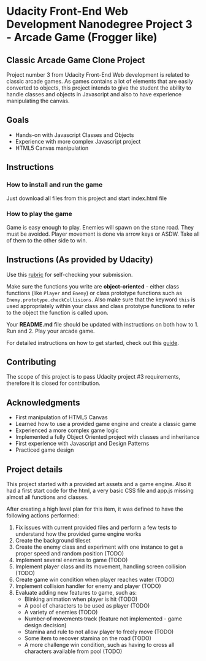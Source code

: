 # Udacity Front-End Web Development Nanodegree Project 3 - Arcade Game (Frogger like)

## Classic Arcade Game Clone Project

Project number 3 from Udacity Front-End Web development is related to classic arcade games. As games contains a lot of elements that are easily converted to objects, this project intends to give the student the ability to handle classes and objects in Javascript and also to have experience manipulating the canvas.

## Goals

- Hands-on with Javascript Classes and Objects
- Experience with more complex Javascript project
- HTML5 Canvas manipulation

## Instructions
### How to install and run the game
Just download all files from this project and start index.html file

### How to play the game
Game is easy enough to play. Enemies will spawn on the stone road. They must be avoided.
Player movement is done via arrow keys or ASDW. Take all of them to the other side to win.

## Instructions (As provided by Udacity)

Use this [rubric](https://review.udacity.com/#!/rubrics/15/view) for self-checking your submission.

Make sure the functions you write are **object-oriented** - either class functions (like `Player` and `Enemy`) or class prototype functions such as `Enemy.prototype.checkCollisions`. Also make sure that the keyword `this` is used appropriately within your class and class prototype functions to refer to the object the function is called upon.

Your **README.md** file should be updated with instructions on both how to 1. Run and 2. Play your arcade game.

For detailed instructions on how to get started, check out this [guide](https://docs.google.com/document/d/1v01aScPjSWCCWQLIpFqvg3-vXLH2e8_SZQKC8jNO0Dc/pub?embedded=true).

## Contributing

The scope of this project is to pass Udacity project #3 requirements, therefore it is closed for contribution.
 
 ## Acknowledgments

- First manipulation of HTML5 Canvas
- Learned how to use a provided game engine and create a classic game
- Experienced a more complex game logic
- Implemented a fully Object Oriented project with classes and inheritance
- First experience with Javascript and Design Patterns
- Practiced game design

## Project details

This project started with a provided art assets and a game engine. Also it had a first start code for the html, a very basic CSS file and app.js missing almost all functions and classes.

After creating a high level plan for this item, it was defined to have the following actions performed:
1. Fix issues with current provided files and perform a few tests to understand how the provided game engine works
1. Create the background tileset
1. Create the enemy class and experiment with one instance to get a proper speed and random position (TODO)
1. Implement several enemies to game (TODO)
1. Implement player class and its movement, handling screen collision (TODO)
1. Create game win condition when player reaches water (TODO)
1. Implement collision handler for enemy and player (TODO)
1. Evaluate adding new features to game, such as:
    - Blinking animation when player is hit (TODO)
    - A pool of characters to be used as player (TODO)
    - A variety of enemies (TODO)
    - ~~Number of movements track~~ (feature not implemented - game design decision)
    - Stamina and rule to not allow player to freely move (TODO)
    - Some item to recover stamina on the road (TODO)
    - A more challenge win condition, such as having to cross all characters available from pool (TODO)


